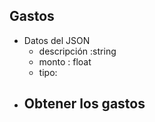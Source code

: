 ## Gastos
- Datos del JSON 
	- descripción :string
	- monto : float 
	- tipo: 
- Obtener los gastos 
	-  
